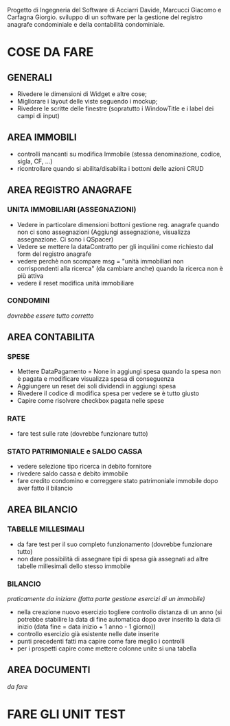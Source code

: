 Progetto di Ingegneria del Software di Acciarri Davide, Marcucci Giacomo e Carfagna Giorgio.
sviluppo di un software per la gestione del registro anagrafe condominiale e della contabilità condominiale.

# COSE DA FARE
## GENERALI
- Rivedere le dimensioni di Widget e altre cose;
- Migliorare i layout delle viste seguendo i mockup;
- Rivedere le scritte delle finestre (sopratutto i WindowTitle e i label dei campi di input)

## AREA IMMOBILI
- controlli mancanti su modifica Immobile (stessa denominazione, codice, sigla, CF, ...)
- ricontrollare quando si abilita/disabilita i bottoni delle azioni CRUD

## AREA REGISTRO ANAGRAFE

### UNITA IMMOBILIARI (ASSEGNAZIONI)
- Vedere in particolare dimensioni bottoni gestione reg. anagrafe quando non ci sono assegnazioni (Aggiungi assegnazione, visualizza assegnazione. Ci sono i QSpacer)
- Vedere se mettere la dataContratto per gli inquilini come richiesto dal form del registro anagrafe
- vedere perchè non scompare msg = "unità immobiliari non corrispondenti alla ricerca" (da cambiare anche) quando la ricerca non è più attiva
- vedere il reset modifica unità immobiliare

### CONDOMINI
*dovrebbe essere tutto corretto*

## AREA CONTABILITA

### SPESE
- Mettere DataPagamento = None in aggiungi spesa quando la spesa non è pagata e modificare visualizza spesa di conseguenza
- Aggiungere un reset dei soli dividendi in aggiungi spesa
- Rivedere il codice di modifica spesa per vedere se è tutto giusto
- Capire come risolvere checkbox pagata nelle spese

### RATE
- fare test sulle rate (dovrebbe funzionare tutto)

### STATO PATRIMONIALE e SALDO CASSA
- vedere selezione tipo ricerca in debito fornitore
- rivedere saldo cassa e debito immobile 
- fare credito condomino e correggere stato patrimoniale immobile dopo aver fatto il bilancio

## AREA BILANCIO

### TABELLE MILLESIMALI
- da fare test per il suo completo funzionamento (dovrebbe funzionare tutto)
- non dare possibilità di assegnare tipi di spesa già assegnati ad altre tabelle millesimali dello stesso immobile

### BILANCIO

*praticamente da iniziare (fatta parte gestione esercizi di un immobile)*

- nella creazione nuovo esercizio togliere controllo distanza di un anno (si potrebbe stabilire la data di fine automatica dopo aver inserito la data di inizio (data fine = data inizio  + 1 anno - 1 giorno))
- controllo esercizio già esistente nelle date inserite
- punti precedenti fatti ma capire come fare meglio i controlli
- per i prospetti capire come mettere colonne unite si una tabella

## AREA DOCUMENTI

*da fare*

# FARE GLI UNIT TEST
